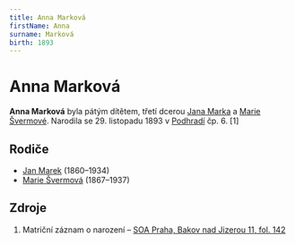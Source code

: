```yaml
---
title: Anna Marková
firstName: Anna
surname: Marková
birth: 1893
---
```

# Anna Marková

**Anna Marková** byla pátým dítětem, třetí dcerou [Jana Marka](marek-jan-1860.md) a [Marie Švermové]((svermova-marie-1867.md)). Narodila se 29. listopadu 1893 v [Podhradí](https://cs.wikipedia.org/wiki/Podhrad%C3%AD_(Bakov_nad_Jizerou)) čp. 6. [1]


## Rodiče

- [Jan Marek](marie-jan-1860.md) (1860–1934)
- [Marie Švermová](svermova-marie-1867.md) (1867–1937)


## Zdroje

1. Matriční záznam o narození – [SOA Praha, Bakov nad Jizerou 11, fol. 142](https://ebadatelna.soapraha.cz/d/3755/66)
